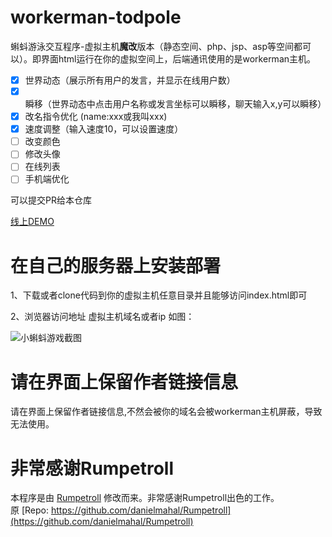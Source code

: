 workerman-todpole
=================

蝌蚪游泳交互程序-虚拟主机**魔改**版本（静态空间、php、jsp、asp等空间都可以）。即界面html运行在你的虚拟空间上，后端通讯使用的是workerman主机。

- [x] 世界动态（展示所有用户的发言，并显示在线用户数）
- [x] 瞬移（世界动态中点击用户名称或发言坐标可以瞬移，聊天输入x,y可以瞬移）
- [x] 改名指令优化 (name:xxx或我叫xxx)
- [x] 速度调整（输入速度10，可以设置速度）
- [ ] 改变颜色
- [ ] 修改头像
- [ ] 在线列表
- [ ] 手机端优化

可以提交PR给本仓库

[线上DEMO](http://fmwww.gitee.io/kedou/)

在自己的服务器上安装部署
==================

1、下载或者clone代码到你的虚拟主机任意目录并且能够访问index.html即可

2、浏览器访问地址  虚拟主机域名或者ip 如图：

![小蝌蚪游戏截图](https://github.com/walkor/workerman-todpole/blob/master/Applications/Todpole/Web/images/workerman-todpole-browser.png?raw=true)


请在界面上保留作者链接信息
==================
请在界面上保留作者链接信息,不然会被你的域名会被workerman主机屏蔽，导致无法使用。

非常感谢Rumpetroll
===================
本程序是由 [Rumpetroll](http://rumpetroll.com) 修改而来。非常感谢Rumpetroll出色的工作。  
原 [Repo: https://github.com/danielmahal/Rumpetroll](https://github.com/danielmahal/Rumpetroll)
